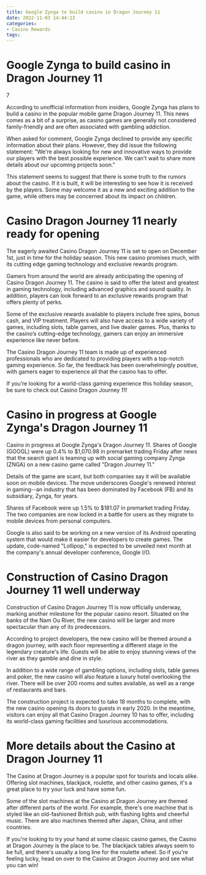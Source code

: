 ```yaml
---
title: Google Zynga to build casino in Dragon Journey 11
date: 2022-11-03 14:44:13
categories:
- Casino Rewards
tags:
---
```



#  Google Zynga to build casino in Dragon Journey 11
7

According to unofficial information from insiders, Google Zynga has plans to build a casino in the popular mobile game Dragon Journey 11. This news comes as a bit of a surprise, as casino games are generally not considered family-friendly and are often associated with gambling addiction.

When asked for comment, Google Zynga declined to provide any specific information about their plans. However, they did issue the following statement: "We're always looking for new and innovative ways to provide our players with the best possible experience. We can't wait to share more details about our upcoming projects soon."

This statement seems to suggest that there is some truth to the rumors about the casino. If it is built, it will be interesting to see how it is received by the players. Some may welcome it as a new and exciting addition to the game, while others may be concerned about its impact on children.

#  Casino Dragon Journey 11 nearly ready for opening

The eagerly awaited Casino Dragon Journey 11 is set to open on December 1st, just in time for the holiday season. This new casino promises much, with its cutting edge gaming technology and exclusive rewards program.

Gamers from around the world are already anticipating the opening of Casino Dragon Journey 11. The casino is said to offer the latest and greatest in gaming technology, including advanced graphics and sound quality. In addition, players can look forward to an exclusive rewards program that offers plenty of perks.

Some of the exclusive rewards available to players include free spins, bonus cash, and VIP treatment. Players will also have access to a wide variety of games, including slots, table games, and live dealer games. Plus, thanks to the casino’s cutting-edge technology, gamers can enjoy an immersive experience like never before.

The Casino Dragon Journey 11 team is made up of experienced professionals who are dedicated to providing players with a top-notch gaming experience. So far, the feedback has been overwhelmingly positive, with gamers eager to experience all that the casino has to offer.

If you’re looking for a world-class gaming experience this holiday season, be sure to check out Casino Dragon Journey 11!

#  Casino in progress at Google Zynga's Dragon Journey 11

Casino in progress at Google Zynga's Dragon Journey 11. Shares of Google (GOOGL) were up 0.4% to $1,070.98 in premarket trading Friday after news that the search giant is teaming up with social gaming company Zynga (ZNGA) on a new casino game called "Dragon Journey 11."

Details of the game are scant, but both companies say it will be available soon on mobile devices. The move underscores Google's renewed interest in gaming--an industry that has been dominated by Facebook (FB) and its subsidiary, Zynga, for years.

Shares of Facebook were up 1.5% to $181.07 in premarket trading Friday. The two companies are now locked in a battle for users as they migrate to mobile devices from personal computers.

Google is also said to be working on a new version of its Android operating system that would make it easier for developers to create games. The update, code-named "Lollipop," is expected to be unveiled next month at the company's annual developer conference, Google I/O.

#  Construction of Casino Dragon Journey 11 well underway

Construction of Casino Dragon Journey 11 is now officially underway, marking another milestone for the popular casino resort. Situated on the banks of the Nam Ou River, the new casino will be larger and more spectacular than any of its predecessors.

According to project developers, the new casino will be themed around a dragon journey, with each floor representing a different stage in the legendary creature's life. Guests will be able to enjoy stunning views of the river as they gamble and dine in style.

In addition to a wide range of gambling options, including slots, table games and poker, the new casino will also feature a luxury hotel overlooking the river. There will be over 200 rooms and suites available, as well as a range of restaurants and bars.

The construction project is expected to take 18 months to complete, with the new casino opening its doors to guests in early 2020. In the meantime, visitors can enjoy all that Casino Dragon Journey 10 has to offer, including its world-class gaming facilities and luxurious accommodations.

#  More details about the Casino at Dragon Journey 11

The Casino at Dragon Journey is a popular spot for tourists and locals alike. Offering slot machines, blackjack, roulette, and other casino games, it's a great place to try your luck and have some fun.

Some of the slot machines at the Casino at Dragon Journey are themed after different parts of the world. For example, there's one machine that is styled like an old-fashioned British pub, with flashing lights and cheerful music. There are also machines themed after Japan, China, and other countries.

If you're looking to try your hand at some classic casino games, the Casino at Dragon Journey is the place to be. The blackjack tables always seem to be full, and there's usually a long line for the roulette wheel. So if you're feeling lucky, head on over to the Casino at Dragon Journey and see what you can win!